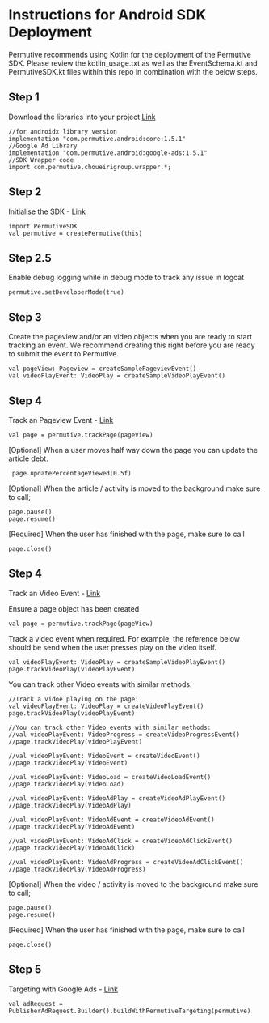 # Instructions for Android SDK Deployment

Permutive recommends using Kotlin for the deployment of the Permutive SDK.
Please review the kotlin_usage.txt as well as the EventSchema.kt and PermutiveSDK.kt files within this repo in combination with the below steps.

## Step 1
Download the libraries into your project [Link](https://developer.permutive.com/docs/android#download)

```
//for androidx library version
implementation "com.permutive.android:core:1.5.1"
//Google Ad Library
implementation "com.permutive.android:google-ads:1.5.1"
//SDK Wrapper code
import com.permutive.choueirigroup.wrapper.*;
```

## Step 2
Initialise the SDK - [Link](https://developer.permutive.com/docs/android#initialise-the-sdk)

```
import PermutiveSDK
val permutive = createPermutive(this)
```

## Step 2.5
Enable debug logging while in debug mode to track any issue in logcat

```
permutive.setDeveloperMode(true)
```

## Step 3
Create the pageview and/or an video objects when you are ready to start tracking an event. 
We recommend creating this right before you are ready to submit the event to Permutive.

```
val pageView: Pageview = createSamplePageviewEvent()
val videoPlayEvent: VideoPlay = createSampleVideoPlayEvent()
```

## Step 4
Track an Pageview Event - [Link](https://developer.permutive.com/docs/android#event-tracking)
```
val page = permutive.trackPage(pageView)
```

[Optional]
When a user moves half way down the page you can update the article debt.
```
 page.updatePercentageViewed(0.5f)
```

[Optional]
When the article / activity is moved to the background make sure to call;
```
page.pause()
page.resume()
```  

[Required]
When the user has finished with the page, make sure to call
```
page.close()
```
       
## Step 4
Track an Video Event - [Link](https://developer.permutive.com/docs/android#event-tracking)

Ensure a page object has been created
```
val page = permutive.trackPage(pageView)
```

Track a video event when required. For example, the reference below should be send when the user presses play on the video itself.
```
val videoPlayEvent: VideoPlay = createSampleVideoPlayEvent()
page.trackVideoPlay(videoPlayEvent)
```

You can track other Video events with similar methods:
```
//Track a vidoe playing on the page:
val videoPlayEvent: VideoPlay = createVideoPlayEvent()
page.trackVideoPlay(videoPlayEvent)

//You can track other Video events with similar methods:
//val videoPlayEvent: VideoProgress = createVideoProgressEvent()
//page.trackVideoPlay(videoPlayEvent)

//val videoPlayEvent: VideoEvent = createVideoEvent()
//page.trackVideoPlay(VideoEvent)

//val videoPlayEvent: VideoLoad = createVideoLoadEvent()
//page.trackVideoPlay(VideoLoad)

//val videoPlayEvent: VideoAdPlay = createVideoAdPlayEvent()
//page.trackVideoPlay(VideoAdPlay)

//val videoPlayEvent: VideoAdEvent = createVideoAdEvent()
//page.trackVideoPlay(VideoAdEvent)

//val videoPlayEvent: VideoAdClick = createVideoAdClickEvent()
//page.trackVideoPlay(VideoAdClick)

//val videoPlayEvent: VideoAdProgress = createVideoAdClickEvent()
//page.trackVideoPlay(VideoAdProgress)
```

[Optional]
When the video / activity is moved to the background make sure to call;
```
page.pause()
page.resume()
```  

[Required]
When the user has finished with the page, make sure to call
```
page.close()
```

## Step 5
Targeting with Google Ads - [Link](https://developer.permutive.com/docs/android#custom-targeting-with-google-ads)

```
val adRequest = PublisherAdRequest.Builder().buildWithPermutiveTargeting(permutive)
```
